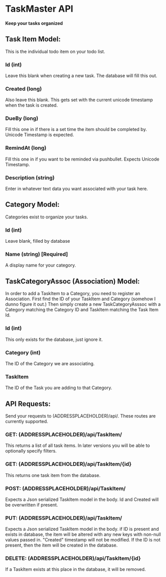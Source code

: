 ﻿# TaskMaster API
#### Keep your tasks organized

## Task Item Model:
This is the individual todo item on your todo list.

### Id (int)
Leave this blank when creating a new task. The database will fill this out.

### Created (long)
Also leave this blank. This gets set with the current unicode timestamp when the task is created.

### DueBy (long)
Fill this one in if there is a set time the item should be completed by. Unicode Timestamp is expected.

### RemindAt (long)
Fill this one in if you want to be reminded via pushbullet. Expects Unicode Timestamp.

### Description (string)
Enter in whatever text data you want associated with your task here.

## Category Model:
Categories exist to organize your tasks.

### Id (int)
Leave blank, filled by database

### Name (string) [Required]
A display name for your category.

## TaskCategoryAssoc (Association) Model:
In order to add a TaskItem to a Category, you need to register an Association.
First find the ID of your TaskItem and Category (somehow I dunno figure it out.)
Then simply create a new TaskCategoryAsssoc with a Category matching the Category ID and TaskItem matching the Task Item Id.

### Id (int)
This only exists for the database, just ignore it.

### Category (int)
The ID of the Category we are associating.

### TaskItem
The ID of the Task you are adding to that Category.

## API Requests:
Send your requests to (ADDRESSPLACEHOLDER)/api/. These routes are currently supported.

### GET: (ADDRESSPLACEHOLDER)/api/TaskItem/
This returns a list of all task items. In later versions you will be able to optionally specify filters.

### GET: (ADDRESSPLACEHOLDER)/api/TaskItem/{id}
This returns one task item from the database.

### POST: (ADDRESSPLACEHOLDER)/api/TaskItem/
Expects a Json serialized TaskItem model in the body. Id and Created will be overwritten if present.

### PUT: (ADDRESSPLACEHOLDER)/api/TaskItem/
Expects a Json serialized TaskItem model in the body. if ID is present and exists in database, the item will be altered with any new keys with non-null values passed in. "Created" timestamp will not be modified. If the ID is not present, then the item will be created in the database.

### DELETE: (ADDRESSPLACEHOLDER)/api/TaskItem/{id}
If a TaskItem exists at this place in the database, it will be removed.
